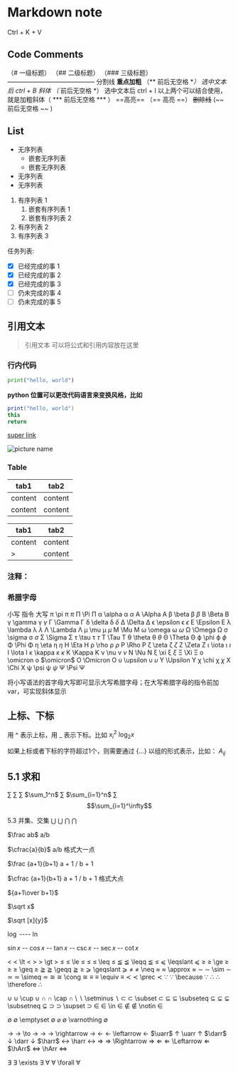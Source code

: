 # Markdown note

Ctrl + K + V

## Code Comments

（# 一级标题）
（## 二级标题）
（### 三级标题）
—————————————— 分割线
**重点加粗** （** 前后无空格 **）  选中文本后  ctrl + B
*斜体* （* 前后无空格 *） 选中文本后 ctrl + I
以上两个可以结合使用，就是加粗斜体（ *** 前后无空格 *** ）
==高亮== （== 高亮 ==）
~~删除线~~ (~~ 前后无空格 ~~ )

## List

* 无序列表
  * 嵌套无序列表
  * 嵌套无序列表
* 无序列表
* 无序列表


1. 有序列表 1
   1. 嵌套有序列表 1
   2. 嵌套有序列表 2
2. 有序列表 2
3. 有序列表 3

任务列表:

- [x] 已经完成的事 1
- [x] 已经完成的事 2
- [x] 已经完成的事 3
- [ ] 仍未完成的事 4
- [ ] 仍未完成的事 5

## 引用文本

> 引用文本
> 可以将公式和引用内容放在这里

### 行内代码

``` python
print("hello, world")
```
**python 位置可以更改代码语言来变换风格，比如**
``` Java {.line-numbers}
print("hello, world")
this 
return
```

[super link](www.google.com)

![picture name](https://d2vlcm61l7u1fs.cloudfront.net/media%2Ffbc%2Ffbc9d706-9099-4509-8a09-037802cef53f%2Fphp7qLCFe.png)

### Table

| tab1 | tab2 |
| ---- | ---- |
| content | content |
| content | content |

| tab1 | tab2 |
| ---- | ---- |
| content | content |
| > | content |

### 注释：

<!-- 你看不见我 -->

### 希腊字母
小写	       指令	          大写
π \pi       π	$\pi$	      Π \Pi Π
α \alpha    α	$\alpha$	  A \Alpha A
β \beta     β	$\beta$	    B \Beta B
γ \gamma    γ	$\gamma$	  Γ \Gamma Γ
δ \delta    δ	$\delta$	  Δ \Delta Δ
ϵ \epsilon  ϵ	$\epsilon$	E \Epsilon E
λ \lambda   λ	$\lambda$	  Λ \Lambda Λ
μ \mu       μ	$\mu$	      M \Mu M
ω \omega    ω	$\omega$	  Ω \Omega Ω
σ \sigma    σ	$\sigma$    Σ \Sigma Σ
τ \tau      τ	$\tau$	    T \Tau  T
θ \theta    θ	$\theta$	  Θ \Theta Θ
ϕ \phi      ϕ	$\phi$	    Φ \Phi Φ
η \eta      η	$\eta$	    H \Eta H
ρ \rho      ρ $\rho$	    P \Rho P
ζ \zeta     ζ	$\zeta$	    Z \Zeta Z
ι \iota     ι	$\iota$ 	  I \Iota I
κ \kappa    κ	$\kappa$	  K \Kappa K
ν \nu       ν	$\nu$	      N \Nu N
ξ \xi       ξ	$\xi$	      Ξ \Xi Ξ
ο \omicron  ο	$\omicron$	O \Omicron O
υ \upsilon  υ	$\upsilon$	Υ \Upsilon Υ
χ \chi      χ	$\chi$	    X \Chi X
ψ \psi      ψ	$\psi$	    Ψ \Psi Ψ

将小写语法的首字母大写即可显示大写希腊字母；在大写希腊字母的指令前加var，可实现斜体显示

## 上标、下标

用 ^ 表示上标，用 _ 表示下标。比如
$x_i^2$
$\log_2 x$

如果上标或者下标的字符超过1个，则需要通过 {…} 以组的形式表示，比如：
$A_{ij}$

## 5.1 求和
∑	      $\sum$
∑       $\sum_1^n$
∑       $\sum_{i=1}^n$
∑       $$\sum_{i=1}^\infty$$

5.3 并集、交集
⋃	  $\bigcup$
⋂   $\bigcap$

$\frac ab$	a/b 

$\cfrac{a}{b}$	a/b 格式大一点​	
 
$\frac {a+1}{b+1}	a + 1 / b + 1 ​	
 
$\cfrac {a+1}{b+1}	a + 1 / b + 1 格式大点
​	
 
${a+1\over b+1}$	
 
$\sqrt x$	
 
$\sqrt [x]{y}$

$\log$ ----  $\ln$

$\sin x$	-- $\cos x$	-- $\tan x$	-- $\csc x$	-- $\sec x$	-- $\cot x$

$\lt$	< \lt <
$\gt$	> \gt >
$\le$	≤ \le ≤
$\leq$	≤ \leq ≤
$\leqq$	≦ \leqq ≦
$\leqslant$	⩽ \leqslant ⩽
$\ge$	≥ \ge ≥
$\geq$	≥ \geq ≥
$\geqq$	≧ \geqq ≧
$\geqslant$	⩾ \geqslant ⩾
$\neq$	≠ \neq 
$\approx$	≈ \approx ≈
$\sim$	∼ \sim ∼
$\simeq$	≃ \simeq ≃
$\cong$	≅ \cong ≅
$\equiv$	≡ \equiv ≡
$\prec$	≺ \prec ≺
$\because$	∵ \because ∵
$\therefore$	∴ \therefore ∴

$\cup$	∪ \cup ∪
$\cap$	∩ \cap ∩
$\setminus$	∖ \setminus ∖
$\subset$	⊂ \subset ⊂
$\subseteq$	⊆ \subseteq ⊆
$\subsetneq$	⊊ \subsetneq ⊊
$\supset$	⊃ \supset ⊃
$\in$	∈ \in ∈
$\notin$	∉ \notin ∈ 
​	
 
$\emptyset$	∅ \emptyset ∅
$\varnothing$	∅ \varnothing ∅

$\to$	→ \to →
$\rightarrow$	→ \rightarrow →
$\leftarrow$	← \leftarrow ←
$\uarr$	↑ \uarr ↑
$\darr$	↓ \darr ↓
$\harr$	↔ \harr ↔
$\Rightarrow$	⇒ \Rightarrow ⇒
$\Leftarrow$	⇐ \Leftarrow ⇐
$\hArr$	⇔ \hArr ⇔

$\exists$	∃ \exists ∃
$\forall$	∀ \forall ∀

